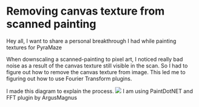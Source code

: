 # Removing canvas texture from scanned painting
Hey all, I want to share a personal breakthrough I had while painting textures for PyraMaze  

When downscaling a scanned-painting to pixel art, I noticed really bad noise as a result of the canvas texture still visible in the scan. So I had to figure out how to remove the canvas texture from image. This led me to figuring out how to use Fourier Transform plugins. 

I made this diagram to explain the process. 
![](https://devearley.github.io/earley.dev/FFT.png)
I am using PaintDotNET and FFT plugin by ArgusMagnus


